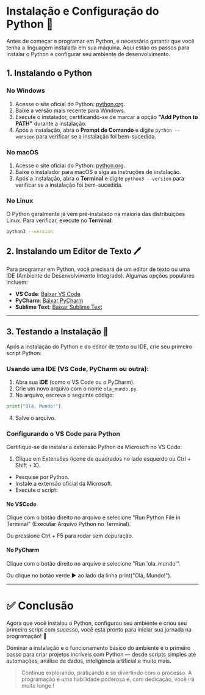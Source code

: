 # Instalação e Configuração do Python 🐍

Antes de começar a programar em Python, é necessário garantir que você tenha a linguagem instalada em sua máquina. Aqui estão os passos para instalar o Python e configurar seu ambiente de desenvolvimento.

## 1. Instalando o Python

### No Windows

1. Acesse o site oficial do Python: [python.org](https://www.python.org/downloads/).
2. Baixe a versão mais recente para Windows.
3. Execute o instalador, certificando-se de marcar a opção **"Add Python to PATH"** durante a instalação.
4. Após a instalação, abra o **Prompt de Comando** e digite `python --version` para verificar se a instalação foi bem-sucedida.

### No macOS

1. Acesse o site oficial do Python: [python.org](https://www.python.org/downloads/).
2. Baixe o instalador para macOS e siga as instruções de instalação.
3. Após a instalação, abra o **Terminal** e digite `python3 --version` para verificar se a instalação foi bem-sucedida.

### No Linux

O Python geralmente já vem pré-instalado na maioria das distribuições Linux. Para verificar, execute no **Terminal**:

```bash
python3 --version
```

## 2. Instalando um Editor de Texto 🖊️

Para programar em Python, você precisará de um editor de texto ou uma IDE (Ambiente de Desenvolvimento Integrado). Algumas opções populares incluem:

- **VS Code**: [Baixar VS Code](https://code.visualstudio.com/)
- **PyCharm**: [Baixar PyCharm](https://www.jetbrains.com/pycharm/)
- **Sublime Text**: [Baixar Sublime Text](https://www.sublimetext.com/)

---

## 3. Testando a Instalação 🧪

Após a instalação do Python e do editor de texto ou IDE, crie seu primeiro script Python:

### Usando uma IDE (VS Code, PyCharm ou outra):

1. Abra sua **IDE** (como o VS Code ou o PyCharm).
2. Crie um novo arquivo com o nome `ola_mundo.py`.
3. No arquivo, escreva o seguinte código:

```python
print("Olá, Mundo!")
```

4. Salve o arquivo.

### Configurando o VS Code para Python

Certifique-se de instalar a extensão Python da Microsoft no VS Code:

1. Clique em Extensões (ícone de quadrados no lado esquerdo ou Ctrl + Shift + X).

- Pesquise por Python.
- Instale a extensão oficial da Microsoft.
- Execute o script:

#### No VSCode

Clique com o botão direito no arquivo e selecione "Run Python File in Terminal" (Executar Arquivo Python no Terminal).

Ou pressione Ctrl + F5 para rodar sem depuração.

#### No PyCharm

Clique com o botão direito no arquivo e selecione "Run 'ola_mundo'".

Ou clique no botão verde ▶️ ao lado da linha print("Olá, Mundo!").

---

# ✅ Conclusão

Agora que você instalou o Python, configurou seu ambiente e criou seu primeiro script com sucesso, você está pronto para iniciar sua jornada na programação! 🚀

Dominar a instalação e o funcionamento básico do ambiente é o primeiro passo para criar projetos incríveis com Python — desde scripts simples até automações, análise de dados, inteligência artificial e muito mais.

> Continue explorando, praticando e se divertindo com o processo. A programação é uma habilidade poderosa e, com dedicação, você irá muito longe !